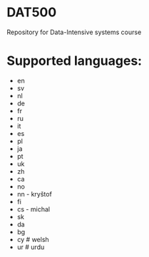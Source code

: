 DAT500
======

Repository for Data-Intensive systems course

Supported languages:
======

- en
- sv
- nl
- de
- fr
- ru
- it
- es
- pl
- ja
- pt
- uk
- zh
- ca
- no
- nn - kryštof
- fi
- cs - michal
- sk
- da
- bg
- cy # welsh
- ur # urdu 